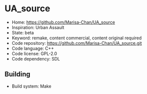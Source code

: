 # UA_source

- Home: https://github.com/Marisa-Chan/UA_source
- Inspiration: Urban Assault
- State: beta
- Keyword: remake, content commercial, content original required
- Code repository: https://github.com/Marisa-Chan/UA_source.git
- Code language: C++
- Code license: GPL-2.0
- Code dependency: SDL

## Building

- Build system: Make
